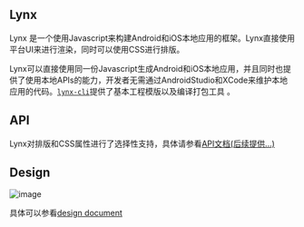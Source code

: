 ## Lynx
Lynx 是一个使用Javascript来构建Android和iOS本地应用的框架。Lynx直接使用平台UI来进行渲染，同时可以使用CSS进行排版。

Lynx可以直接使用同一份Javascript生成Android和iOS本地应用，并且同时也提供了使用本地APIs的能力，开发者无需通过AndroidStudio和XCode来维护本地应用的代码。[`lynx-cli`](https://github.com/hxxft/lynx-cli)提供了基本工程模版以及编译打包工具
。

## API
Lynx对排版和CSS属性进行了选择性支持，具体请参看[API文档(后续提供...)]()

## Design
![image](https://github.com/hxxft/lynx-native/raw/master/images/lynx-native-design.png)

具体可以参看[design document](https://github.com/hxxft/lynx-doc/blob/master/lynx-native-design.md)